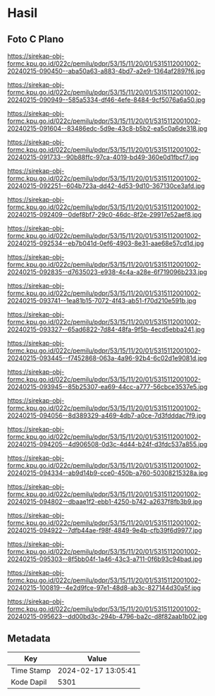 # Hasil

## Foto C Plano

https://sirekap-obj-formc.kpu.go.id/022c/pemilu/pdpr/53/15/11/20/01/5315112001002-20240215-090450--aba50a63-a883-4bd7-a2e9-1364af2897f6.jpg

https://sirekap-obj-formc.kpu.go.id/022c/pemilu/pdpr/53/15/11/20/01/5315112001002-20240215-090949--585a5334-df46-4efe-8484-9cf5076a6a50.jpg

https://sirekap-obj-formc.kpu.go.id/022c/pemilu/pdpr/53/15/11/20/01/5315112001002-20240215-091604--83486edc-5d9e-43c8-b5b2-ea5c0a6de318.jpg

https://sirekap-obj-formc.kpu.go.id/022c/pemilu/pdpr/53/15/11/20/01/5315112001002-20240215-091733--90b88ffc-97ca-4019-bd49-360e0d1fbcf7.jpg

https://sirekap-obj-formc.kpu.go.id/022c/pemilu/pdpr/53/15/11/20/01/5315112001002-20240215-092251--604b723a-dd42-4d53-9d10-367130ce3afd.jpg

https://sirekap-obj-formc.kpu.go.id/022c/pemilu/pdpr/53/15/11/20/01/5315112001002-20240215-092409--0def8bf7-29c0-46dc-8f2e-29917e52aef8.jpg

https://sirekap-obj-formc.kpu.go.id/022c/pemilu/pdpr/53/15/11/20/01/5315112001002-20240215-092534--eb7b041d-0ef6-4903-8e31-aae68e57cd1d.jpg

https://sirekap-obj-formc.kpu.go.id/022c/pemilu/pdpr/53/15/11/20/01/5315112001002-20240215-092835--d7635023-e938-4c4a-a28e-6f719096b233.jpg

https://sirekap-obj-formc.kpu.go.id/022c/pemilu/pdpr/53/15/11/20/01/5315112001002-20240215-093741--1ea81b15-7072-4f43-ab51-f70d210e591b.jpg

https://sirekap-obj-formc.kpu.go.id/022c/pemilu/pdpr/53/15/11/20/01/5315112001002-20240215-093327--65ad6822-7d84-48fa-9f5b-4ecd5ebba241.jpg

https://sirekap-obj-formc.kpu.go.id/022c/pemilu/pdpr/53/15/11/20/01/5315112001002-20240215-093445--f7452868-063a-4a96-92b4-6c02d1e9081d.jpg

https://sirekap-obj-formc.kpu.go.id/022c/pemilu/pdpr/53/15/11/20/01/5315112001002-20240215-093945--85b25307-ea69-44cc-a777-56cbce3537e5.jpg

https://sirekap-obj-formc.kpu.go.id/022c/pemilu/pdpr/53/15/11/20/01/5315112001002-20240215-094056--8d389329-a469-4db7-a0ce-7d3fdddac7f9.jpg

https://sirekap-obj-formc.kpu.go.id/022c/pemilu/pdpr/53/15/11/20/01/5315112001002-20240215-094205--4d906508-0d3c-4d44-b24f-d3fdc537a855.jpg

https://sirekap-obj-formc.kpu.go.id/022c/pemilu/pdpr/53/15/11/20/01/5315112001002-20240215-094334--ab9d14b9-cce0-450b-a760-50308215328a.jpg

https://sirekap-obj-formc.kpu.go.id/022c/pemilu/pdpr/53/15/11/20/01/5315112001002-20240215-094802--dbaae1f2-ebb1-4250-b742-a2637f8fb3b9.jpg

https://sirekap-obj-formc.kpu.go.id/022c/pemilu/pdpr/53/15/11/20/01/5315112001002-20240215-094922--7dfb44ae-f98f-4849-9e4b-cfb39f6d9977.jpg

https://sirekap-obj-formc.kpu.go.id/022c/pemilu/pdpr/53/15/11/20/01/5315112001002-20240215-095303--8f5bb04f-1a46-43c3-a711-0f6b93c94bad.jpg

https://sirekap-obj-formc.kpu.go.id/022c/pemilu/pdpr/53/15/11/20/01/5315112001002-20240215-100819--4e2d9fce-97e1-48d8-ab3c-827144d30a5f.jpg

https://sirekap-obj-formc.kpu.go.id/022c/pemilu/pdpr/53/15/11/20/01/5315112001002-20240215-095623--dd00bd3c-294b-4796-ba2c-d8f82aab1b02.jpg


## Metadata

| Key        | Value               |
| ---------- | ------------------- |
| Time Stamp | 2024-02-17 13:05:41 |
| Kode Dapil | 5301                |



